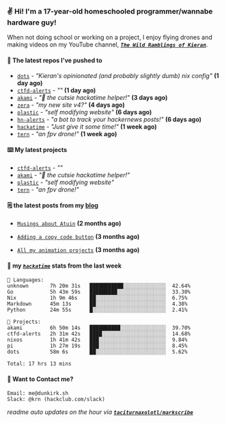 ### ✌️ Hi! I'm a 17-year-old homeschooled programmer/wannabe hardware guy!

When not doing school or working on a project, I enjoy flying drones and making videos on my YouTube channel, [**_`The Wild Ramblings of Kieran`_**](https://youtube.com/@kieran.rambles).

#### 👷 The latest repos I've pushed to

- [`dots`](https://github.com/taciturnaxolotl/dots) - _"Kieran's opinionated (and probably slightly dumb) nix config"_ **(1 day ago)**
- [`ctfd-alerts`](https://github.com/taciturnaxolotl/ctfd-alerts) - _""_ **(1 day ago)**
- [`akami`](https://github.com/taciturnaxolotl/akami) - _"🌷 the cutsie hackatime helper!"_ **(3 days ago)**
- [`zera`](https://github.com/taciturnaxolotl/zera) - _"my new site v4?"_ **(4 days ago)**
- [`plastic`](https://github.com/taciturnaxolotl/plastic) - _"self modifying website"_ **(6 days ago)**
- [`hn-alerts`](https://github.com/taciturnaxolotl/hn-alerts) - _"a bot to track your hackernews posts!"_ **(6 days ago)**
- [`hackatime`](https://github.com/hackclub/hackatime) - _"Just give it some time!"_ **(1 week ago)**
- [`tern`](https://github.com/taciturnaxolotl/tern) - _"an fpv drone!"_ **(1 week ago)**

#### ⌨️ My latest projects

- [`ctfd-alerts`](https://github.com/taciturnaxolotl/ctfd-alerts) - _""_
- [`akami`](https://github.com/taciturnaxolotl/akami) - _"🌷 the cutsie hackatime helper!"_
- [`plastic`](https://github.com/taciturnaxolotl/plastic) - _"self modifying website"_
- [`tern`](https://github.com/taciturnaxolotl/tern) - _"an fpv drone!"_

#### 🗒️ the latest posts from my [blog](https://dunkirk.sh)

- [`Musings about Atuin`](https://dunkirk.sh/blog/atuin/) **(2 months ago)**

- [`Adding a copy code button`](https://dunkirk.sh/blog/adding-a-copy-button/) **(3 months ago)**

- [`All my animation projects`](https://dunkirk.sh/blog/my-animations/) **(3 months ago)**



#### 📡 my [_`hackatime`_](https://waka.hackclub.com) stats from the last week

```text
💾 Languages:
unknown       7h 20m 31s   ███████████░░░░░░░░░░░░░░  42.64%
Go            5h 43m 59s   █████████░░░░░░░░░░░░░░░░  33.30%
Nix           1h 9m 46s    ██░░░░░░░░░░░░░░░░░░░░░░░  6.75%
Markdown      45m 13s      ██░░░░░░░░░░░░░░░░░░░░░░░  4.38%
Python        24m 55s      █░░░░░░░░░░░░░░░░░░░░░░░░  2.41%

💼 Projects:
akami         6h 50m 14s   ██████████░░░░░░░░░░░░░░░  39.70%
ctfd-alerts   2h 31m 42s   ████░░░░░░░░░░░░░░░░░░░░░  14.68%
nixos         1h 41m 42s   ███░░░░░░░░░░░░░░░░░░░░░░  9.84%
pi            1h 27m 19s   ███░░░░░░░░░░░░░░░░░░░░░░  8.45%
dots          58m 6s       ██░░░░░░░░░░░░░░░░░░░░░░░  5.62%

Total: 17 hrs 13 mins
```

#### 📮 Want to Contact me?

```text
Email: me@dunkirk.sh
Slack: @krn (hackclub.com/slack)
```

_readme auto updates on the hour via [**`taciturnaxolotl/markscribe`**](https://github.com/taciturnaxolotl/markscribe)_
